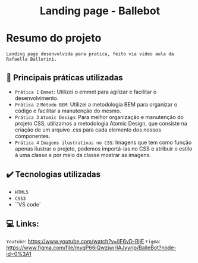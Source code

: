 <h1 align="center" font-size="bold" color-font="red"> Landing page - Ballebot </h1>


# Resumo do projeto

<p>
  
  ``Landing page desenvolvida para pratica, feito via video aula da Rafaella Ballerini.``
 

</p>

## 🔨 Principais práticas utilizadas

- `Prática 1` `Emmet`: Utilizei o emmet para agilizar e facilitar o desenvolvimento.
- `Prática 2` `Método BEM`: Utilizei a metodologia BEM para organizar o código e facilitar a manutenção do mesmo.
- `Prática 3` `Atomic Design`: Para melhor organização e manutenção do projeto CSS, utilizamos a metodologia Atomic Design, que consiste na criação de um arquivo .css para cada elemento dos nossos componentes.
- `Prática 4` `Imagens ilustrativas no CSS`: Imagens que tem como função apenas ilustrar o projeto, podemos importá-las no CSS e atribuir o estilo à uma classe e por meio da classe mostrar as imagens.

## ✔️ Tecnologias utilizadas

- ``HTML5``
- ``CSS3``
- ``VS code`

## 💻 Links: 
`Youtube`: https://www.youtube.com/watch?v=llF6vD-RljE
`Figma`: https://www.figma.com/file/myqP66iQwzjwjrIAJyyrip/BalleBot?node-id=0%3A1